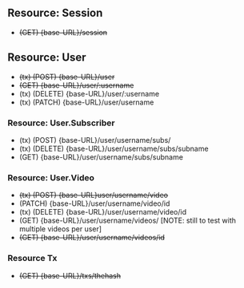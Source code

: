 ## Resource: Session

* ~~(GET) {base-URL}/session~~


## Resource: User

* ~~(tx) (POST) {base-URL}/user~~
* ~~(GET) {base-URL}/user/:username~~
* (tx) (DELETE) {base-URL}/user/:username
* (tx) (PATCH) {base-URL}/user/username

### Resource: User.Subscriber

* (tx) (POST) {base-URL}/user/username/subs/
* (tx) (DELETE) {base-URL}/user/username/subs/subname
* (GET) {base-URL}/user/username/subs/subname

### Resource: User.Video

* ~~(tx) (POST) {base-URL}user/username/video~~
* (PATCH) {base-URL}/user/username/video/id
* (tx) (DELETE) {base-URL}/user/username/video/id
* (GET) {base-URL}/user/username/videos/ [NOTE: still to test with multiple videos per user]
* ~~(GET) {base-URL}/user/username/videos/id~~

### Resource Tx

* ~~(GET) {base-URL}/txs/thehash~~
